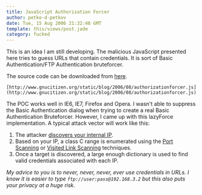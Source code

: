 ```yaml
---
title: JavaScript Authorization Forcer
author: petko-d-petkov
date: Tue, 15 Aug 2006 21:32:48 GMT
template: this/views/post.jade
category: fucked
---
```


This is an idea I am still developing. The malicious JavaScript presented here tries to guess URLs that contain credentials. It is sort of Basic Authentication/FTP Authentication bruteforcer.

The source code can be downloaded from [here](http://www.gnucitizen.org/static/blog/2006/08/authorizationforcer.js).

    [http://www.gnucitizen.org/static/blog/2006/08/authorizationforcer.js](http://www.gnucitizen.org/static/blog/2006/08/authorizationforcer.js)

The POC works well in IE6, IE7, Firefox and Opera. I wasn't able to suppress the Basic Authentication dialog when trying to create a real Basic Authentication Bruteforcer. However, I came up with this lazyForce implementation. A typical attack vector will work like this:

1.  The attacker [discovers your internal IP](/blog/javascript-address-info).
2.  Based on your IP, a class C range is enumerated using the [Port Scanning](/blog/javascript-port-scanner) or [Visited Link Scanning](/blog/javascript-visited-link-scanner) techniques.
3.  Once a target is discovered, a large enough dictionary is used to find valid credentials associated with each IP.

_My advice to you is to never, never, never, ever use credentials in URLs. I know it is easier to type `ftp://user:pass@192.168.3.2` but this also puts your privacy at a huge risk._
